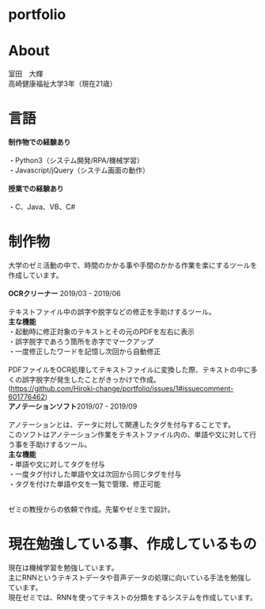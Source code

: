 # portfolio
# About 
室田　大輝<br>
高崎健康福祉大学3年（現在21歳）
# 言語
<b>制作物での経験あり</b><br></br>
・Python3（システム開発/RPA/機械学習）</br>
・Javascript/jQuery（システム画面の動作）<br></br>
<b>授業での経験あり</b><br></br>
・C、Java、VB、C#<br>
# 制作物
大学のゼミ活動の中で、時間のかかる事や手間のかかる作業を楽にするツールを作成しています。<br><br>
<b>OCRクリーナー</b> 2019/03 - 2019/06</br><br>
テキストファイル中の誤字や脱字などの修正を手助けするツール。<br>
<b>主な機能</b><br>
・起動時に修正対象のテキストとその元のPDFを左右に表示<br>
・誤字脱字であろう箇所を赤字でマークアップ<br>
・一度修正したワードを記憶し次回から自動修正<br><br>
PDFファイルをOCR処理してテキストファイルに変換した際、テキストの中に多くの誤字脱字が発生したことがきっかけで作成。<br>
(https://github.com/Hiroki-change/portfolio/issues/1#issuecomment-601776462)<br>
<b>アノテーションソフト</b>2019/07 - 2019/09<br></br>
アノテーションとは、データに対して関連したタグを付与することです。<br>
このソフトはアノテーション作業をテキストファイル内の、単語や文に対して行う事を手助けするツール。<br>
<b>主な機能</b><br>
・単語や文に対してタグを付与<br>
・一度タグ付けした単語や文は次回から同じタグを付与<br>
・タグを付けた単語や文を一覧で管理、修正可能<br><br>

ゼミの教授からの依頼で作成。先輩やゼミ生で設計。<br>

# 現在勉強している事、作成しているもの
現在は機械学習を勉強しています。<br>
主にRNNというテキストデータや音声データの処理に向いている手法を勉強しています。<br>
現在ゼミでは、RNNを使ってテキストの分類をするシステムを作成しています。<br>
